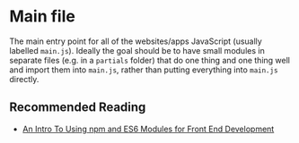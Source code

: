 # Main file

The main entry point for all of the websites/apps JavaScript (usually labelled `main.js`). Ideally the goal should be to have small modules in separate files (e.g. in a `partials` folder) that do one thing and one thing well and import them into `main.js`, rather than putting everything into `main.js` directly.

## Recommended Reading

* [An Intro To Using npm and ES6 Modules for Front End Development](http://wesbos.com/javascript-modules/)

